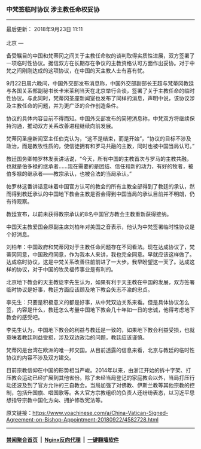### 中梵签临时协议 涉主教任命权妥协
------------------------

<div class="published">
 <span class="date" title="中国时间">
  <time datetime="2018-09-23T11:11:00+08:00">
   最后更新： 2018年9月23日 11:11
  </time>
 </span>
</div>
<br/>
<div class="wsw">
 <span class="dateline">
  北京 —
 </span>
 <p>
  备受瞩目的中国和梵蒂冈之间关于主教任命权的谈判取得实质性进展，双方签署了一项临时性协议。据信双方在长期存在争议的主教资格认可方面作出妥协。对于中梵之间刚刚达成的这项协议，在中国的天主教人士有喜有忧。
 </p>
 <div class="wsw__embed">
 </div>
 <p>
  9月22日周六晚间，中国外交部发布消息称，中国外交部副部长王超与梵蒂冈教廷与各国关系部副秘书长卡米莱利当天在北京举行会谈，签署了关于主教任命的临时性协议。与此同时，梵蒂冈圣座新闻室也发布了同样的消息，声明中说，该协议涉及主教任命的问题，并为更广泛的合作创造条件。
 </p>
 <p>
  协议的具体内容目前不得而知。中国外交部发布的简短消息称，中梵双方将继续保持沟通，推动双方关系改善进程继续向前发展。
 </p>
 <p>
  梵蒂冈圣座新闻室主任伯克认为，“这不是结束，而是开始”，“协议的目标不涉及政治，而是教牧性质的，使信徒拥有和罗马共融的主教，同时也被中国当局认可。”
 </p>
 <p>
  教廷国务卿帕罗林发表讲话说，“今天，所有中国的主教首次与罗马的主教共融，也就是伯多禄的继承者……现在需要的是团结、信任和新的动力，有好的牧者，被伯多禄的继承者——教宗承认，也被合法的当局承认。”
 </p>
 <p>
  帕罗林这番讲话意味着中国官方认可的教会的所有主教全部得到了教廷的承认，然而得到教廷承认的中国地下教会主教是否会得到中国当局的承认目前并不明朗，仍有待观察。
 </p>
 <p>
  教廷宣布，以前未获得教宗承认的8名中国官方教会主教重新获得接纳。
 </p>
 <p>
  中国天主教爱国会原副主席刘柏年对美国之音表示，他认为中梵签署临时性协议是个好消息。
 </p>
 <p>
  刘柏年：中国政府和梵蒂冈对于主教任命问题存在不同看法。现在达成协议了，梵蒂冈同意，中国政府同意，作为我本人来讲，我也完全同意。早就应该这样做了。达成临时协议，这是中梵关系改善往前前进了一大步。我早盼望这一天了。达成这样的协议，对于中国的牧灵福传事业是有利的。
 </p>
 <p>
  北京地下教会的天主教徒李先生认为，如果有利于天主教在中国的发展，双方签署临时协议是好事，教廷方面应该顾及地下教会矢志不渝的忠贞。
 </p>
 <p>
  李先生：只要是积极意义的都是好事，从中梵双边关系来看。但是具体协议怎么签，内容是什么，教廷怎么考量中国地下教会几十年如一日的忠诚，他得考虑地下教会的感受吧。
 </p>
 <p>
  李先生认为，中国地下教会的利益与教廷是一致的，如果地下教会利益受损，也就意味着教廷利益受损，涉及双边政治的问题，教廷应该谨慎。
 </p>
 <p>
  梵蒂冈是台湾在欧洲的唯一邦交国。从目前透露的信息来看，北京与教廷的临时性协议的内容不涉及双方建交。
 </p>
 <p>
  目前宗教信仰在中国的形势相当严峻。2014年以来，由浙江开始的拆十字架、打压教会运动已经扩展到其他省份。除了未经当局登记的家庭教会以外，当局打压行动还波及到了官方允许的三自教会。当局加强了对佛教、伊斯兰教等其他宗教的控制，包括升国旗、唱国歌等。各大官方宗教组织的负责人还纷纷表态，以习近平思想指导宗教中国化方向、拥护修改宪法等。
 </p>
</div>

原文链接：https://www.voachinese.com/a/China-Vatican-Signed-Agreement-on-Bishop-Appointment-20180922/4582728.html


------------------------
#### [禁闻聚合首页](https://github.com/gfw-breaker/banned-news/blob/master/README.md) &nbsp;|&nbsp; [Nginx反向代理](https://github.com/gfw-breaker/open-proxy/blob/master/README.md) &nbsp;|&nbsp;  [一键翻墙软件](https://github.com/gfw-breaker/nogfw/blob/master/README.md)